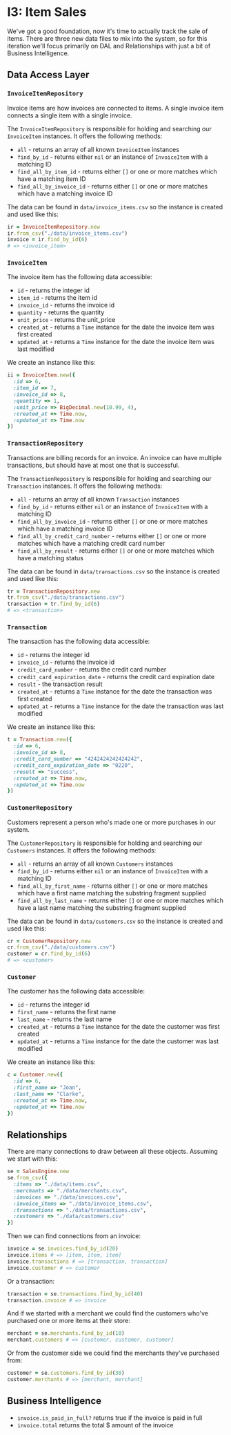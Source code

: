 # I3: Item Sales

We've got a good foundation, now it's time to actually track the sale of items. There are three new data files to mix into the system, so for this iteration we'll focus primarily on DAL and Relationships with just a bit of Business Intelligence.

## Data Access Layer

### `InvoiceItemRepository`

Invoice items are how invoices are connected to items. A single invoice item connects a single item with a single invoice.

The `InvoiceItemRepository` is responsible for holding and searching our `InvoiceItem`
instances. It offers the following methods:

* `all` - returns an array of all known `InvoiceItem` instances
* `find_by_id` - returns either `nil` or an instance of `InvoiceItem` with a matching ID
* `find_all_by_item_id` - returns either `[]` or one or more matches which have a matching item ID
* `find_all_by_invoice_id` - returns either `[]` or one or more matches which have a matching invoice ID

The data can be found in `data/invoice_items.csv` so the instance is created and used like this:

```ruby
ir = InvoiceItemRepository.new
ir.from_csv("./data/invoice_items.csv")
invoice = ir.find_by_id(6)
# => <invoice_item>
```

### `InvoiceItem`

The invoice item has the following data accessible:

* `id` - returns the integer id
* `item_id` - returns the item id
* `invoice_id` - returns the invoice id
* `quantity` - returns the quantity
* `unit_price` - returns the unit_price
* `created_at` - returns a `Time` instance for the date the invoice item was first created
* `updated_at` - returns a `Time` instance for the date the invoice item was last modified

We create an instance like this:

```ruby
ii = InvoiceItem.new({
  :id => 6,
  :item_id => 7,
  :invoice_id => 8,
  :quantity => 1,
  :unit_price => BigDecimal.new(10.99, 4),
  :created_at => Time.now,
  :updated_at => Time.now
})
```

### `TransactionRepository`

Transactions are billing records for an invoice. An invoice can have multiple transactions, but should have at most one that is successful.

The `TransactionRepository` is responsible for holding and searching our `Transaction`
instances. It offers the following methods:

* `all` - returns an array of all known `Transaction` instances
* `find_by_id` - returns either `nil` or an instance of `InvoiceItem` with a matching ID
* `find_all_by_invoice_id` - returns either `[]` or one or more matches which have a matching invoice ID
* `find_all_by_credit_card_number` - returns either `[]` or one or more matches which have a matching credit card number
* `find_all_by_result` - returns either `[]` or one or more matches which have a matching status

The data can be found in `data/transactions.csv` so the instance is created and used like this:

```ruby
tr = TransactionRepository.new
tr.from_csv("./data/transactions.csv")
transaction = tr.find_by_id(6)
# => <transaction>
```

### `Transaction`

The transaction has the following data accessible:

* `id` - returns the integer id
* `invoice_id` - returns the invoice id
* `credit_card_number` - returns the credit card number
* `credit_card_expiration_date` - returns the credit card expiration date
* `result` - the transaction result
* `created_at` - returns a `Time` instance for the date the transaction was first created
* `updated_at` - returns a `Time` instance for the date the transaction was last modified

We create an instance like this:

```ruby
t = Transaction.new({
  :id => 6,
  :invoice_id => 8,
  :credit_card_number => "4242424242424242",
  :credit_card_expiration_date => "0220",
  :result => "success",
  :created_at => Time.now,
  :updated_at => Time.now
})
```

### `CustomerRepository`

Customers represent a person who's made one or more purchases in our system.

The `CustomerRepository` is responsible for holding and searching our `Customers`
instances. It offers the following methods:

* `all` - returns an array of all known `Customers` instances
* `find_by_id` - returns either `nil` or an instance of `InvoiceItem` with a matching ID
* `find_all_by_first_name` - returns either `[]` or one or more matches which have a first name matching the substring fragment supplied
* `find_all_by_last_name` - returns either `[]` or one or more matches which have a last name matching the substring fragment supplied

The data can be found in `data/customers.csv` so the instance is created and used like this:

```ruby
cr = CustomerRepository.new
cr.from_csv("./data/customers.csv")
customer = cr.find_by_id(6)
# => <customer>
```

### `Customer`

The customer has the following data accessible:

* `id` - returns the integer id
* `first_name` - returns the first name
* `last_name` - returns the last name
* `created_at` - returns a `Time` instance for the date the customer was first created
* `updated_at` - returns a `Time` instance for the date the customer was last modified

We create an instance like this:

```ruby
c = Customer.new({
  :id => 6,
  :first_name => "Joan",
  :last_name => "Clarke",
  :created_at => Time.now,
  :updated_at => Time.now
})
```

## Relationships

There are many connections to draw between all these objects. Assuming we start with this:

```ruby
se = SalesEngine.new
se.from_csv({
  :items => "./data/items.csv",
  :merchants => "./data/merchants.csv",
  :invoices => "./data/invoices.csv",
  :invoice_items => "./data/invoice_items.csv",
  :transactions => "./data/transactions.csv",
  :customers => "./data/customers.csv"
})
```

Then we can find connections from an invoice:

```ruby
invoice = se.invoices.find_by_id(20)
invoice.items # => [item, item, item]
invoice.transactions # => [transaction, transaction]
invoice.customer # => customer
```

Or a transaction:

```ruby
transaction = se.transactions.find_by_id(40)
transaction.invoice # => invoice
```

And if we started with a merchant we could find the customers who've purchased one or more items at their store:

```ruby
merchant = se.merchants.find_by_id(10)
merchant.customers # => [customer, customer, customer]
```

Or from the customer side we could find the merchants they've purchased from:

```ruby
customer = se.customers.find_by_id(30)
customer.merchants # => [merchant, merchant]
```

## Business Intelligence

* `invoice.is_paid_in_full?` returns true if the invoice is paid in full 
* `invoice.total` returns the total $ amount of the invoice
